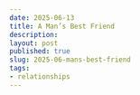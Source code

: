 ```yaml
---
date: 2025-06-13
title: A Man’s Best Friend
description:
layout: post
published: true
slug: 2025-06-mans-best-friend
tags:
- relationships
---
```

